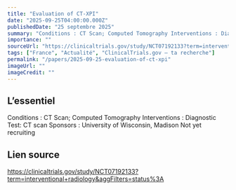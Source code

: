 ```yaml
---
title: "Evaluation of CT-XPI"
date: "2025-09-25T04:00:00.000Z"
publishedDate: "25 septembre 2025"
summary: "Conditions : CT Scan; Computed Tomography Interventions : Diagnostic Test: CT scan Sponsors : University of Wisconsin, Madison Not yet recruiting"
importance: ""
sourceUrl: "https://clinicaltrials.gov/study/NCT07192133?term=interventional+radiology&aggFilters=status%3A"
tags: ["France", "Actualité", "ClinicalTrials.gov — ta recherche"]
permalink: "/papers/2025-09-25-evaluation-of-ct-xpi"
imageUrl: ""
imageCredit: ""
---
```


## L’essentiel

Conditions : CT Scan; Computed Tomography Interventions : Diagnostic Test: CT scan Sponsors : University of Wisconsin, Madison Not yet recruiting

## Lien source

https://clinicaltrials.gov/study/NCT07192133?term=interventional+radiology&aggFilters=status%3A
